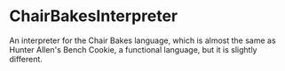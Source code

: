 # ChairBakesInterpreter
An interpreter for the Chair Bakes language, which is almost the same as Hunter Allen's Bench Cookie, a functional language, but it is slightly different.
